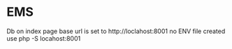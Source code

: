 # EMS

Db on index page
base url is set to http://loclahost:8001
no ENV file created
use php -S locahost:8001
